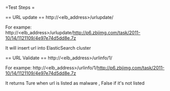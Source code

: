 =Test Steps =

== URL update ==
http://<elb_address>/urlupdate/<FullUrl>

For exampe:
http://<elb_address>/urlupdate/http://p6.zbjimg.com/task/2011-10/14/1121109/4e97e74d5dd8e.7z

It will insert url into ElasticSearch cluster


== URL Validate ==
http://<elb_address>/urlinfo/1/<FullUrl>

For exampe:
http://<elb_address>/urlinfo/1/http://p6.zbjimg.com/task/2011-10/14/1121109/4e97e74d5dd8e.7z

It returns Ture when url is listed as malware , False if it's not listed 




